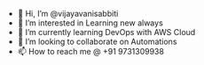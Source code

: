 - 👋 Hi, I’m @vijayavanisabbiti
- 👀 I’m interested in Learning new always
- 🌱 I’m currently learning DevOps with AWS Cloud
- 💞️ I’m looking to collaborate on Automations
- 📫 How to reach me @ +91 9731309938

<!---
vijayavanisabbiti/vijayavanisabbiti is a ✨ special ✨ repository because its `README.md` (this file) appears on your GitHub profile.
You can click the Preview link to take a look at your changes.
--->
